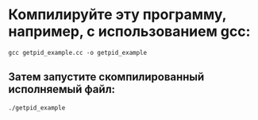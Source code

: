 # Компилируйте эту программу, например, с использованием gcc:

`gcc getpid_example.cc -o getpid_example`

## Затем запустите скомпилированный исполняемый файл:

`./getpid_example`